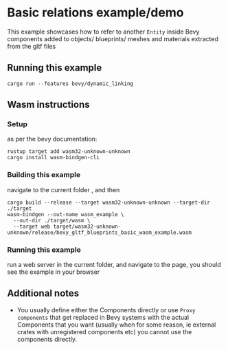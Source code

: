 # Basic relations example/demo

This example showcases how to refer to another `Entity` inside Bevy components added to objects/ blueprints/ meshes and materials extracted from the gltf files

## Running this example

```
cargo run --features bevy/dynamic_linking

```

## Wasm instructions

### Setup

as per the bevy documentation:

```shell
rustup target add wasm32-unknown-unknown
cargo install wasm-bindgen-cli
```

### Building this example

navigate to the current folder , and then

```shell
cargo build --release --target wasm32-unknown-unknown --target-dir ./target
wasm-bindgen --out-name wasm_example \
  --out-dir ./target/wasm \
  --target web target/wasm32-unknown-unknown/release/bevy_gltf_blueprints_basic_wasm_example.wasm

```

### Running this example

run a web server in the current folder, and navigate to the page, you should see the example in your browser

## Additional notes

- You usually define either the Components directly or use `Proxy components` that get replaced in Bevy systems with the actual Components that you want (usually when for some reason, ie external crates with unregistered components etc) you cannot use the components directly.
